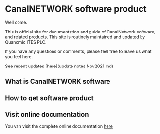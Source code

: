 # CanalNETWORK software product
Well come.

This is official site for documentation and guide of CanalNetwork software, and related products. This site is routinely maintained and updated by Quanomic ITES PLC.

If you have any questions or comments, please feel free to leave us what you feel here.

See recent updates [here](update notes Nov2021.md)

## What is CanalNETWORK software


## How to get software product


## Visit online documentation
You van visit the complete online documentation [here](Introduction.md)

